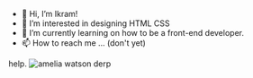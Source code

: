 - 👋 Hi, I’m Ikram!
- 👀 I’m interested in designing HTML CSS
- 🌱 I’m currently learning on how to be a front-end developer.
- 📫 How to reach me ... (don't yet)

help.
![amelia watson derp](https://github.com/IkramAru/IkramAru/assets/143063289/1ba9879c-e3e2-4ddc-9221-eaf649dbd14a)
